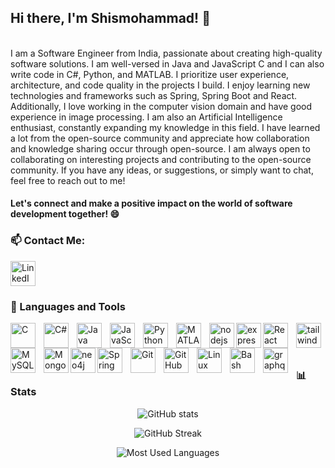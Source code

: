 ## Hi there, I'm Shismohammad! 👋
<br/>
I am a Software Engineer from India, passionate about creating high-quality software solutions. I am well-versed in Java and JavaScript C and I can also write code in C#, Python, and MATLAB. I prioritize user experience, architecture, and code quality in the projects I build. I enjoy learning new technologies and frameworks such as Spring, Spring Boot and React. Additionally, I love working in the computer vision domain and have good experience in image processing. I am also an Artificial Intelligence enthusiast, constantly expanding my knowledge in this field. I have learned a lot from the open-source community and appreciate how collaboration and knowledge sharing occur through open-source. I am always open to collaborating on interesting projects and contributing to the open-source community. If you have any ideas, or suggestions, or simply want to chat, feel free to reach out to me!

#### Let's connect and make a positive impact on the world of software development together! 😄

### 📫 Contact Me:
[<img alt="LinkedIn" width="40px" src="https://cdn.jsdelivr.net/gh/devicons/devicon/icons/linkedin/linkedin-original.svg" />](https://www.linkedin.com/in/shismohammad-mulla-321328236/)


### 🧰 Languages and Tools


<img align="left" alt="C" width="40px" style="padding-right:10px;" src="https://cdn.jsdelivr.net/gh/devicons/devicon/icons/c/c-original.svg" />
<img align="left" alt="C#" width="40px" style="padding-right:10px;" src="https://cdn.jsdelivr.net/gh/devicons/devicon/icons/csharp/csharp-original.svg" />
<img align="left" alt="Java" width="40px" style="padding-right:10px;" src="https://cdn.jsdelivr.net/gh/devicons/devicon/icons/java/java-original.svg"/>
<img align="left" alt="JavaScript" width="40px" style="padding-right:10px;" src="https://cdn.jsdelivr.net/gh/devicons/devicon/icons/javascript/javascript-original.svg" />
<img align="left" alt="Python" width="40px" style="padding-right:10px;" src="https://cdn.jsdelivr.net/gh/devicons/devicon/icons/python/python-original.svg" />
<img align="left" alt="MATLAB" width="40px" style="padding-right:10px;"  src="https://cdn.jsdelivr.net/gh/devicons/devicon/icons/matlab/matlab-original.svg" />         
<img align="left" alt="nodejs" width="40px" src="https://cdn.jsdelivr.net/gh/devicons/devicon@latest/icons/nodejs/nodejs-original-wordmark.svg" />     
<img align="left" alt="express" width="40px" src="https://cdn.jsdelivr.net/gh/devicons/devicon@latest/icons/express/express-original-wordmark.svg" />         
<img align="left" alt="React" width="40px" style="padding-right:10px;" src="https://cdn.jsdelivr.net/gh/devicons/devicon/icons/react/react-original.svg" />
<img align="left" alt="tailwindcss" width="40px"  src="https://cdn.jsdelivr.net/gh/devicons/devicon@latest/icons/tailwindcss/tailwindcss-original-wordmark.svg" />
<img align="left" alt="MySQL" width="40px" style="padding-right:10px;" src="https://cdn.jsdelivr.net/gh/devicons/devicon/icons/mysql/mysql-original.svg" />
<img align="left" alt="MongoDB" width="40px" src="https://cdn.jsdelivr.net/gh/devicons/devicon@latest/icons/mongodb/mongodb-original-wordmark.svg" />
<img  align="left" alt="neo4j" width="40px" src="https://cdn.jsdelivr.net/gh/devicons/devicon@latest/icons/neo4j/neo4j-original-wordmark.svg" />
<img align="left" alt="Spring" width="40px" style="padding-right:10px;" src="https://cdn.jsdelivr.net/gh/devicons/devicon/icons/spring/spring-original.svg"/>    
<img align="left" alt="Git" width="40px" style="padding-right:10px;" src="https://cdn.jsdelivr.net/gh/devicons/devicon/icons/git/git-original.svg" />
<img align="left" alt="GitHub" width="40px" style="padding-right:10px;" src="https://cdn.jsdelivr.net/gh/devicons/devicon/icons/github/github-original.svg" />
<img align="left" alt="Linux" width="40px" style="padding-right:10px;" src="https://cdn.jsdelivr.net/gh/devicons/devicon/icons/linux/linux-original.svg" />
<img align="left" alt="Bash" width="40px" style="padding-right:10px;" src="https://cdn.jsdelivr.net/gh/devicons/devicon/icons/bash/bash-original.svg" />
<img align="left" alt="graphql" width="40px" style="padding-right:10px;" src="https://cdn.jsdelivr.net/gh/devicons/devicon@latest/icons/graphql/graphql-plain-wordmark.svg" />


          
<br/>
<br/>

<!-- --- -->

#

### 📊 Stats


<div align="center">
            
![GitHub stats](https://github-readme-stats.vercel.app/api?username=Shismohammad)

![GitHub Streak](https://github-readme-streak-stats.herokuapp.com?user=Shismohammad&theme=ayu-light&date_format=j%20M%5B%20Y%5D&mode=weekly&background=FFFFFF)

![Most Used Languages](https://github-readme-stats.vercel.app/api/top-langs/?username=Shismohammad&layout=compact)

</div>

<!--
**Shismohammad/Shismohammad** is a ✨ _special_ ✨ repository because its `README.md` (this file) appears on your GitHub profile.

Here are some ideas to get you started:

- 🔭 I’m currently working on ...
- 🌱 I’m currently learning ...
- 👯 I’m looking to collaborate on ...
- 🤔 I’m looking for help with ...
- 💬 Ask me about ...
- 📫 How to reach me: ...
- 😄 Pronouns: ...
- ⚡ Fun fact: ...
-->


